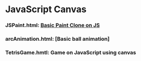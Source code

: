 # JavaScript Canvas
### JSPaint.html: [Basic Paint Clone on JS](JsPaint.html)
### arcAnimation.html: [Basic ball animation]
### TetrisGame.hmtl: Game on JavaScript using canvas 
